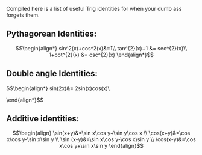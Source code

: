 Compiled here is a list of useful Trig identities for when your dumb ass forgets them.

## Pythagorean Identities:
$$\begin{align*}
sin^2(x)+cos^2(x)&=1\\
tan^{2}(x)+1 &= sec^{2}(x)\\
1+cot^{2}(x) &= csc^{2}(x)
\end{align*}$$
## Double angle Identities:
$$\begin{align*}
sin(2x)&= 2sin(x)cos(x)\\

\end{align*}$$
## Additive identities:
$$\begin{align}
\sin(x+y)&=\sin x\cos y+\sin y\cos x \\
\cos(x+y)&=\cos x\cos y-\sin x\sin y \\
\sin (x-y)&=\sin x\cos y-\cos x\sin y \\
\cos(x-y)&=\cos x\cos y+\sin x\sin y
\end{align}$$